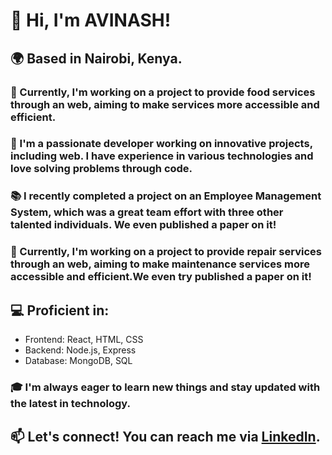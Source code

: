 # 👋 Hi, I'm AVINASH!

## 🌍 Based in Nairobi, Kenya.

### 🚀 Currently, I'm working on a project to provide food services through an web, aiming to make services more accessible and efficient.

### 🔧 I'm a passionate developer working on innovative projects, including web. I have experience in various technologies and love solving problems through code.

### 📚 I recently completed a project on an Employee Management System, which was a great team effort with three other talented individuals. We even published a paper on it!

### 🚀 Currently, I'm working on a project to provide repair services through an web, aiming to make maintenance services more accessible and efficient.We even try published a paper on it!

## 💻 Proficient in: 
- Frontend: React, HTML, CSS
- Backend: Node.js, Express
- Database: MongoDB, SQL

### 🎓 I'm always eager to learn new things and stay updated with the latest in technology.

## 📫 Let's connect! You can reach me via [LinkedIn](avimarkad3719@gmail.com).
